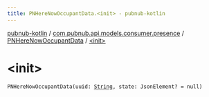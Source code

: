 ```yaml
---
title: PNHereNowOccupantData.<init> - pubnub-kotlin
---
```


[pubnub-kotlin](../../index.html) / [com.pubnub.api.models.consumer.presence](../index.html) / [PNHereNowOccupantData](index.html) / [&lt;init&gt;](./-init-.html)

# &lt;init&gt;

`PNHereNowOccupantData(uuid: `[`String`](https://kotlinlang.org/api/latest/jvm/stdlib/kotlin/-string/index.html)`, state: JsonElement? = null)`